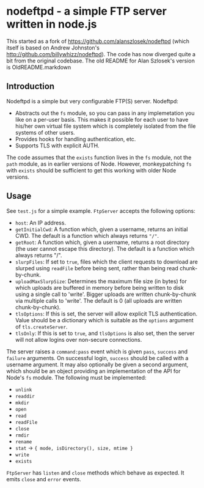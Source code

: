 nodeftpd - a simple FTP server written in node.js
====

This started as a fork of https://github.com/alanszlosek/nodeftpd
(which itself is based on Andrew Johnston's http://github.com/billywhizz/nodeftpd).
The code has now diverged quite a bit from the original codebase.
The old README for Alan Szlosek's version is OldREADME.markdown

Introduction
----

Nodeftpd is a simple but very configurable FTP(S) server. Nodeftpd:

* Abstracts out the `fs` module, so you can pass in any implemetation
  you like on a per-user basis. This makes it possible for each user to have
  his/her own virtual file system which is completely isolated from the file
  systems of other users.
* Provides hooks for handling authentication, etc.
* Supports TLS with explicit AUTH.

The code assumes that the `exists` function lives in the `fs` module, not the
`path` module, as in earlier versions of Node. However, monkeypatching `fs`
with `exists` should be sufficient to get this working with older Node versions.

Usage
----

See `test.js` for a simple example. `FtpServer` accepts the following options:

* `host`: An IP address.
* `getInitialCwd`: A function which, given a username, returns an initial CWD.
  The default is a function which always returns `"/"`.
* `getRoot`: A function which, given a username, returns a root directory (the
  user cannot escape this directory). The default is a function which always
  returns "/".
* `slurpFiles`: If set to `true`, files which the client requests to download
   are slurped using `readFile` before being sent, rather than being read
   chunk-by-chunk.
* `uploadMaxSlurpSize`: Determines the maximum file size (in bytes) for
  which uploads are buffered in memory before being written to disk using
  a single call to 'write'. Bigger uploads are written chunk-by-chunk via
  multiple calls to 'write'. The default is 0 (all uploads are written chunk-by-chunk).
* `tlsOptions`: If this is set, the server will allow explicit TLS authentication.
  Value should be a dictionary which is suitable as the `options` argument of
  `tls.createServer`.
* `tlsOnly`: If this is set to `true`, and `tlsOptions` is also set, then the
  server will not allow logins over non-secure connections.

The server raises a `command:pass` event which is given `pass`, `success` and
`failure` arguments. On successful login, `success` should be called with a
username argument. It may also optionally be given a second argument, which
should be an object providing an implementation of the API for Node's `fs`
module. The following must be implemented:

* `unlink`
* `readdir`
* `mkdir`
* `open`
* `read`
* `readFile`
* `close`
* `rmdir`
* `rename`
* `stat` → `{ mode, isDirectory(), size, mtime }`
* `write`
* `exists`

`FtpServer` has `listen` and `close` methods which behave as expected. It
emits `close` and `error` events.